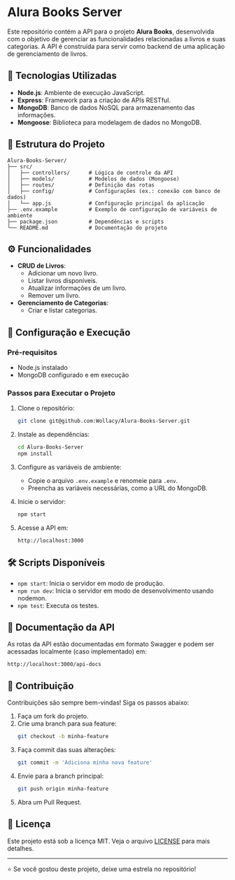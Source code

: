 # Alura Books Server

Este repositório contém a API para o projeto **Alura Books**, desenvolvida com o objetivo de gerenciar as funcionalidades relacionadas a livros e suas categorias. A API é construída para servir como backend de uma aplicação de gerenciamento de livros.

## 🚀 Tecnologias Utilizadas

- **Node.js**: Ambiente de execução JavaScript.
- **Express**: Framework para a criação de APIs RESTful.
- **MongoDB**: Banco de dados NoSQL para armazenamento das informações.
- **Mongoose**: Biblioteca para modelagem de dados no MongoDB.

## 📂 Estrutura do Projeto

```
Alura-Books-Server/
├── src/
│   ├── controllers/      # Lógica de controle da API
│   ├── models/           # Modelos de dados (Mongoose)
│   ├── routes/           # Definição das rotas
│   ├── config/           # Configurações (ex.: conexão com banco de dados)
│   └── app.js            # Configuração principal da aplicação
├── .env.example          # Exemplo de configuração de variáveis de ambiente
├── package.json          # Dependências e scripts
└── README.md             # Documentação do projeto
```

## ⚙️ Funcionalidades

- **CRUD de Livros**:
  - Adicionar um novo livro.
  - Listar livros disponíveis.
  - Atualizar informações de um livro.
  - Remover um livro.
- **Gerenciamento de Categorias**:
  - Criar e listar categorias.

## 🔧 Configuração e Execução

### Pré-requisitos

- Node.js instalado
- MongoDB configurado e em execução

### Passos para Executar o Projeto

1. Clone o repositório:
   ```bash
   git clone git@github.com:Wollacy/Alura-Books-Server.git
   ```

2. Instale as dependências:
   ```bash
   cd Alura-Books-Server
   npm install
   ```

3. Configure as variáveis de ambiente:
   - Copie o arquivo `.env.example` e renomeie para `.env`.
   - Preencha as variáveis necessárias, como a URL do MongoDB.

4. Inicie o servidor:
   ```bash
   npm start
   ```

5. Acesse a API em:
   ```
   http://localhost:3000
   ```

## 🛠️ Scripts Disponíveis

- `npm start`: Inicia o servidor em modo de produção.
- `npm run dev`: Inicia o servidor em modo de desenvolvimento usando nodemon.
- `npm test`: Executa os testes.

## 📖 Documentação da API

As rotas da API estão documentadas em formato Swagger e podem ser acessadas localmente (caso implementado) em:
```
http://localhost:3000/api-docs
```

## 🤝 Contribuição

Contribuições são sempre bem-vindas! Siga os passos abaixo:

1. Faça um fork do projeto.
2. Crie uma branch para sua feature:
   ```bash
   git checkout -b minha-feature
   ```
3. Faça commit das suas alterações:
   ```bash
   git commit -m 'Adiciona minha nova feature'
   ```
4. Envie para a branch principal:
   ```bash
   git push origin minha-feature
   ```
5. Abra um Pull Request.

## 📄 Licença

Este projeto está sob a licença MIT. Veja o arquivo [LICENSE](LICENSE) para mais detalhes.

---

⭐ Se você gostou deste projeto, deixe uma estrela no repositório!
